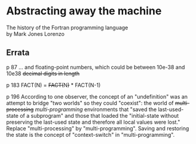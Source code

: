 # Abstracting away the machine  
The history of the Fortran programming language  
by Mark Jones Lorenzo

## Errata

p 87
... and floating-point numbers, which could be between 10e-38 and 10e38 ~~decimal digits in length~~

p 183
FACT(N) = ~~FACT(~~N~~)~~ * FACT(N-1)

p 196
According to one observer, the concept of an "undefinition" was an attempt to bridge "two worlds" so they could "coexist": the world of ~~multi-processing~~ *multi-programming* environments that "saved the last-used-state of a subprogram" and those that loaded the "initial-state without preserving the last-used state and therefore all local values were lost."  
Replace "multi-processing" by "multi-programming".
Saving and restoring the state is the concept of "context-switch" in "multi-programming".
